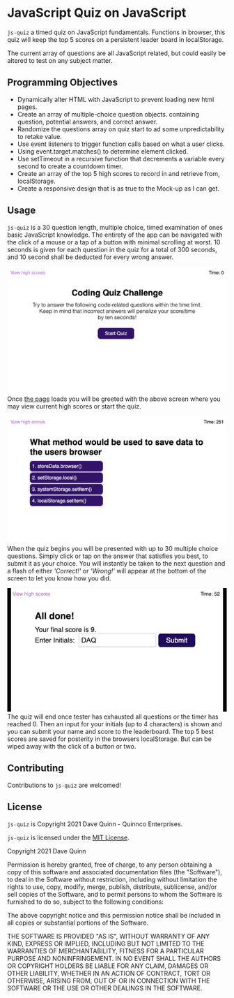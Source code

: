 # JavaScript Quiz on JavaScript
`js-quiz` a timed quiz on JavaScript fundamentals. Functions in browser, this quiz will keep the top 5 scores on a persistent leader board in localStorage. 

The current array of questions are all JavaScript related, but could easily be altered to test on any subject matter.

## Programming Objectives
* Dynamically alter HTML with JavaScript to prevent loading new html pages.
* Create an array of multiple-choice question objects. containing question, potential answers, and correct answer.
* Randomize the questions array on quiz start to ad some unpredictability to retake value.
* Use event listeners to trigger function calls based on what a user clicks.
* Using event.target.matches() to determine element clicked.
* Use setTimeout in a recursive function that decrements a variable every second to create a countdown timer.
* Create an array of the top 5 high scores to record in and retrieve from, localStorage.
* Create a responsive design that is as true to the Mock-up as I can get.

## Usage
`js-quiz` is a 30 question length, multiple choice, timed examination of ones basic JavaScript knowledge. The entirety of the app can be navigated with the click of a mouse or a tap of a button with minimal scrolling at worst. 10 seconds is given for each question in the quiz for a total of 300 seconds, and 10 second shall be deducted for every wrong answer.

![The intro screen of js-quiz](./assets/images/app-screenshot1.png)
Once [the page](https://qcent.github.io/js-quiz-app/) loads you will be greeted with the above screen where you may view current high scores or start the quiz.

![js-quiz underway](./assets/images/app-screenshot2.png)
When the quiz begins you will be presented with up to 30 multiple choice questions. Simply click or tap on the answer that satisfies you best, to submit it as your choice. You will instantly be taken to the next question and a flash of either *'Correct!'* or *'Wrong!'* will appear at the bottom of the screen to let you know how you did.

![js-quiz end of the road](./assets/images/app-screenshot3.png)
The quiz will end once tester has exhausted all questions or the timer has reached 0. Then an input for your initials (up to 4 characters) is shown and you can submit your name and score to the leaderboard. The top 5 best scores are saved for posterity in the browsers localStorage. But can be wiped away with the click of a button or two.

## Contributing

Contributions to `js-quiz` are welcomed! 

## License
`js-quiz` is Copyright 2021 Dave Quinn - Quinnco Enterprises.

`js-quiz` is licensed under the [MIT License](https://opensource.org/licenses/MIT).

Copyright 2021 Dave Quinn

Permission is hereby granted, free of charge, to any person obtaining a copy of this software and associated documentation files (the "Software"), to deal in the Software without restriction, including without limitation the rights to use, copy, modify, merge, publish, distribute, sublicense, and/or sell copies of the Software, and to permit persons to whom the Software is furnished to do so, subject to the following conditions:

The above copyright notice and this permission notice shall be included in all copies or substantial portions of the Software.

THE SOFTWARE IS PROVIDED "AS IS", WITHOUT WARRANTY OF ANY KIND, EXPRESS OR IMPLIED, INCLUDING BUT NOT LIMITED TO THE WARRANTIES OF MERCHANTABILITY, FITNESS FOR A PARTICULAR PURPOSE AND NONINFRINGEMENT. IN NO EVENT SHALL THE AUTHORS OR COPYRIGHT HOLDERS BE LIABLE FOR ANY CLAIM, DAMAGES OR OTHER LIABILITY, WHETHER IN AN ACTION OF CONTRACT, TORT OR OTHERWISE, ARISING FROM, OUT OF OR IN CONNECTION WITH THE SOFTWARE OR THE USE OR OTHER DEALINGS IN THE SOFTWARE.